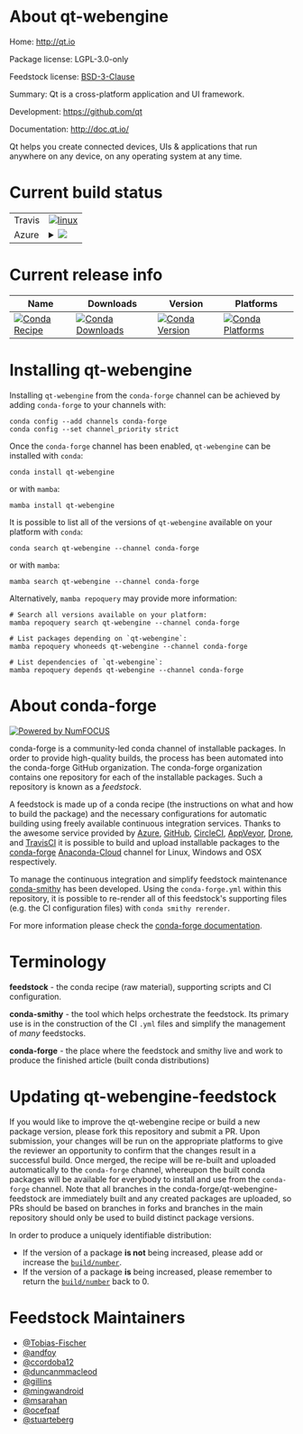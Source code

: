 About qt-webengine
==================

Home: http://qt.io

Package license: LGPL-3.0-only

Feedstock license: [BSD-3-Clause](https://github.com/conda-forge/qt-webengine-feedstock/blob/main/LICENSE.txt)

Summary: Qt is a cross-platform application and UI framework.

Development: https://github.com/qt

Documentation: http://doc.qt.io/

Qt helps you create connected devices, UIs & applications that run
anywhere on any device, on any operating system at any time.


Current build status
====================


<table><tr>
    <td>Travis</td>
    <td>
      <a href="https://app.travis-ci.com/conda-forge/qt-webengine-feedstock">
        <img alt="linux" src="https://img.shields.io/travis/com/conda-forge/qt-webengine-feedstock/main.svg?label=Linux">
      </a>
    </td>
  </tr>
    
  <tr>
    <td>Azure</td>
    <td>
      <details>
        <summary>
          <a href="https://dev.azure.com/conda-forge/feedstock-builds/_build/latest?definitionId=15313&branchName=main">
            <img src="https://dev.azure.com/conda-forge/feedstock-builds/_apis/build/status/qt-webengine-feedstock?branchName=main">
          </a>
        </summary>
        <table>
          <thead><tr><th>Variant</th><th>Status</th></tr></thead>
          <tbody><tr>
              <td>linux_64</td>
              <td>
                <a href="https://dev.azure.com/conda-forge/feedstock-builds/_build/latest?definitionId=15313&branchName=main">
                  <img src="https://dev.azure.com/conda-forge/feedstock-builds/_apis/build/status/qt-webengine-feedstock?branchName=main&jobName=linux&configuration=linux%20linux_64_" alt="variant">
                </a>
              </td>
            </tr><tr>
              <td>linux_aarch64</td>
              <td>
                <a href="https://dev.azure.com/conda-forge/feedstock-builds/_build/latest?definitionId=15313&branchName=main">
                  <img src="https://dev.azure.com/conda-forge/feedstock-builds/_apis/build/status/qt-webengine-feedstock?branchName=main&jobName=linux&configuration=linux%20linux_aarch64_" alt="variant">
                </a>
              </td>
            </tr><tr>
              <td>linux_ppc64le</td>
              <td>
                <a href="https://dev.azure.com/conda-forge/feedstock-builds/_build/latest?definitionId=15313&branchName=main">
                  <img src="https://dev.azure.com/conda-forge/feedstock-builds/_apis/build/status/qt-webengine-feedstock?branchName=main&jobName=linux&configuration=linux%20linux_ppc64le_" alt="variant">
                </a>
              </td>
            </tr><tr>
              <td>osx_64</td>
              <td>
                <a href="https://dev.azure.com/conda-forge/feedstock-builds/_build/latest?definitionId=15313&branchName=main">
                  <img src="https://dev.azure.com/conda-forge/feedstock-builds/_apis/build/status/qt-webengine-feedstock?branchName=main&jobName=osx&configuration=osx%20osx_64_" alt="variant">
                </a>
              </td>
            </tr><tr>
              <td>osx_arm64</td>
              <td>
                <a href="https://dev.azure.com/conda-forge/feedstock-builds/_build/latest?definitionId=15313&branchName=main">
                  <img src="https://dev.azure.com/conda-forge/feedstock-builds/_apis/build/status/qt-webengine-feedstock?branchName=main&jobName=osx&configuration=osx%20osx_arm64_" alt="variant">
                </a>
              </td>
            </tr><tr>
              <td>win_64</td>
              <td>
                <a href="https://dev.azure.com/conda-forge/feedstock-builds/_build/latest?definitionId=15313&branchName=main">
                  <img src="https://dev.azure.com/conda-forge/feedstock-builds/_apis/build/status/qt-webengine-feedstock?branchName=main&jobName=win&configuration=win%20win_64_" alt="variant">
                </a>
              </td>
            </tr>
          </tbody>
        </table>
      </details>
    </td>
  </tr>
</table>

Current release info
====================

| Name | Downloads | Version | Platforms |
| --- | --- | --- | --- |
| [![Conda Recipe](https://img.shields.io/badge/recipe-qt--webengine-green.svg)](https://anaconda.org/conda-forge/qt-webengine) | [![Conda Downloads](https://img.shields.io/conda/dn/conda-forge/qt-webengine.svg)](https://anaconda.org/conda-forge/qt-webengine) | [![Conda Version](https://img.shields.io/conda/vn/conda-forge/qt-webengine.svg)](https://anaconda.org/conda-forge/qt-webengine) | [![Conda Platforms](https://img.shields.io/conda/pn/conda-forge/qt-webengine.svg)](https://anaconda.org/conda-forge/qt-webengine) |

Installing qt-webengine
=======================

Installing `qt-webengine` from the `conda-forge` channel can be achieved by adding `conda-forge` to your channels with:

```
conda config --add channels conda-forge
conda config --set channel_priority strict
```

Once the `conda-forge` channel has been enabled, `qt-webengine` can be installed with `conda`:

```
conda install qt-webengine
```

or with `mamba`:

```
mamba install qt-webengine
```

It is possible to list all of the versions of `qt-webengine` available on your platform with `conda`:

```
conda search qt-webengine --channel conda-forge
```

or with `mamba`:

```
mamba search qt-webengine --channel conda-forge
```

Alternatively, `mamba repoquery` may provide more information:

```
# Search all versions available on your platform:
mamba repoquery search qt-webengine --channel conda-forge

# List packages depending on `qt-webengine`:
mamba repoquery whoneeds qt-webengine --channel conda-forge

# List dependencies of `qt-webengine`:
mamba repoquery depends qt-webengine --channel conda-forge
```


About conda-forge
=================

[![Powered by
NumFOCUS](https://img.shields.io/badge/powered%20by-NumFOCUS-orange.svg?style=flat&colorA=E1523D&colorB=007D8A)](https://numfocus.org)

conda-forge is a community-led conda channel of installable packages.
In order to provide high-quality builds, the process has been automated into the
conda-forge GitHub organization. The conda-forge organization contains one repository
for each of the installable packages. Such a repository is known as a *feedstock*.

A feedstock is made up of a conda recipe (the instructions on what and how to build
the package) and the necessary configurations for automatic building using freely
available continuous integration services. Thanks to the awesome service provided by
[Azure](https://azure.microsoft.com/en-us/services/devops/), [GitHub](https://github.com/),
[CircleCI](https://circleci.com/), [AppVeyor](https://www.appveyor.com/),
[Drone](https://cloud.drone.io/welcome), and [TravisCI](https://travis-ci.com/)
it is possible to build and upload installable packages to the
[conda-forge](https://anaconda.org/conda-forge) [Anaconda-Cloud](https://anaconda.org/)
channel for Linux, Windows and OSX respectively.

To manage the continuous integration and simplify feedstock maintenance
[conda-smithy](https://github.com/conda-forge/conda-smithy) has been developed.
Using the ``conda-forge.yml`` within this repository, it is possible to re-render all of
this feedstock's supporting files (e.g. the CI configuration files) with ``conda smithy rerender``.

For more information please check the [conda-forge documentation](https://conda-forge.org/docs/).

Terminology
===========

**feedstock** - the conda recipe (raw material), supporting scripts and CI configuration.

**conda-smithy** - the tool which helps orchestrate the feedstock.
                   Its primary use is in the construction of the CI ``.yml`` files
                   and simplify the management of *many* feedstocks.

**conda-forge** - the place where the feedstock and smithy live and work to
                  produce the finished article (built conda distributions)


Updating qt-webengine-feedstock
===============================

If you would like to improve the qt-webengine recipe or build a new
package version, please fork this repository and submit a PR. Upon submission,
your changes will be run on the appropriate platforms to give the reviewer an
opportunity to confirm that the changes result in a successful build. Once
merged, the recipe will be re-built and uploaded automatically to the
`conda-forge` channel, whereupon the built conda packages will be available for
everybody to install and use from the `conda-forge` channel.
Note that all branches in the conda-forge/qt-webengine-feedstock are
immediately built and any created packages are uploaded, so PRs should be based
on branches in forks and branches in the main repository should only be used to
build distinct package versions.

In order to produce a uniquely identifiable distribution:
 * If the version of a package **is not** being increased, please add or increase
   the [``build/number``](https://docs.conda.io/projects/conda-build/en/latest/resources/define-metadata.html#build-number-and-string).
 * If the version of a package **is** being increased, please remember to return
   the [``build/number``](https://docs.conda.io/projects/conda-build/en/latest/resources/define-metadata.html#build-number-and-string)
   back to 0.

Feedstock Maintainers
=====================

* [@Tobias-Fischer](https://github.com/Tobias-Fischer/)
* [@andfoy](https://github.com/andfoy/)
* [@ccordoba12](https://github.com/ccordoba12/)
* [@duncanmmacleod](https://github.com/duncanmmacleod/)
* [@gillins](https://github.com/gillins/)
* [@mingwandroid](https://github.com/mingwandroid/)
* [@msarahan](https://github.com/msarahan/)
* [@ocefpaf](https://github.com/ocefpaf/)
* [@stuarteberg](https://github.com/stuarteberg/)

